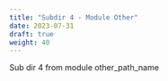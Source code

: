 ```yaml
---
title: "Subdir 4 - Module Other"
date: 2023-07-31
draft: true
weight: 40
---
```


Sub dir 4 from module other_path_name
